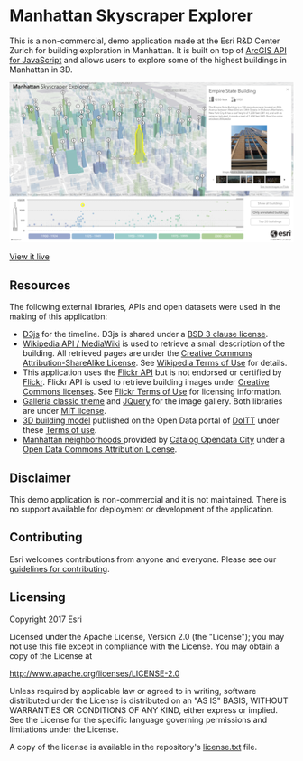 # Manhattan Skyscraper Explorer

This is a non-commercial, demo application made at the Esri R&D Center Zurich for building exploration in Manhattan. It is built on top of [ArcGIS API for JavaScript](https://developers.arcgis.com/javascript/) and allows users to explore some of the highest buildings in Manhattan in 3D.

![screenshot](./img/screenshot.png)

[View it live](https://esri.github.io/Manhattan-skyscraper-explorer/)

## Resources
The following external libraries, APIs and open datasets were used in the making of this application:</p>

* <a href="https://d3js.org/" target="_blank">D3js</a> for the timeline. D3js is shared under a <a href="https://github.com/d3/d3/blob/master/LICENSE" target="blank">BSD 3 clause license</a>.
* <a href="https://www.mediawiki.org/wiki/API:Main_page" target="_blank">Wikipedia API / MediaWiki</a> is used to retrieve a small description of the building. All retrieved pages are under the <a href="https://en.wikipedia.org/wiki/Wikipedia:Text_of_Creative_Commons_Attribution-ShareAlike_3.0_Unported_License" target="_blank">Creative Commons Attribution-ShareAlike License</a>. See <a href="https://wikimediafoundation.org/wiki/Terms_of_Use" target="_blank">Wikipedia Terms of Use</a> for details.
* This application uses the <a href="https://www.flickr.com/services/api/" target="_blank">Flickr API</a> but is not endorsed or certified by <a href="https://www.flickr.com/" target="_blank">Flickr</a>. Flickr API is used to retrieve building images under <a href="https://creativecommons.org/licenses/" target="_blank">Creative Commons licenses</a>. See <a href="https://www.flickr.com/services/api/tos/" target="_blank">Flickr Terms of Use</a> for licensing information.
* <a href="https://galleria.io/downloads/classic/" target="_blank">Galleria classic theme</a> and <a href="https://jquery.com/" target="_blank">JQuery</a> for the image gallery. Both libraries are under <a href="https://opensource.org/licenses/MIT" target="_blank">MIT license</a>.
* <a href="http://www1.nyc.gov/site/doitt/initiatives/3d-building.page" target="_blank">3D building model</a> published on the Open Data portal of <a href="http://www1.nyc.gov/site/doitt/index.page" target="_blank">DoITT</a> under these <a href="http://www1.nyc.gov/home/terms-of-use.page" target="_blank">Terms of use</a>.
* <a href="http://catalog.opendata.city/dataset/pediacities-nyc-neighborhoods/resource/91778048-3c58-449c-a3f9-365ed203e914" target="_blank"> Manhattan neighborhoods </a> provided by <a href="http://catalog.opendata.city/" target="_blank">Catalog Opendata City</a> under a <a href="http://opendefinition.org/licenses/odc-by/" target="_blank">Open Data Commons Attribution License</a>.

## Disclaimer

This demo application is non-commercial and it is not maintained. There is no support available for deployment or development of the application.

## Contributing

Esri welcomes contributions from anyone and everyone. Please see our [guidelines for contributing](https://github.com/esri/contributing).

## Licensing
Copyright 2017 Esri

Licensed under the Apache License, Version 2.0 (the "License");
you may not use this file except in compliance with the License.
You may obtain a copy of the License at

   http://www.apache.org/licenses/LICENSE-2.0

Unless required by applicable law or agreed to in writing, software
distributed under the License is distributed on an "AS IS" BASIS,
WITHOUT WARRANTIES OR CONDITIONS OF ANY KIND, either express or implied.
See the License for the specific language governing permissions and
limitations under the License.

A copy of the license is available in the repository's [license.txt]( https://github.com/esri/c-through/blob/master/license.txt ) file.
